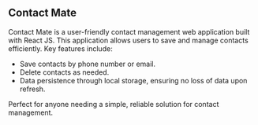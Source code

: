 ## Contact Mate

Contact Mate is a user-friendly contact management web application built with React JS. This application allows users to save and manage contacts efficiently. Key features include:

- Save contacts by phone number or email.
- Delete contacts as needed.
- Data persistence through local storage, ensuring no loss of data upon refresh.
  
Perfect for anyone needing a simple, reliable solution for contact management.
